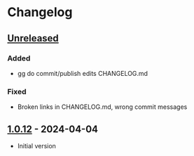 # Changelog

## [Unreleased]

### Added

- gg do commit/publish edits CHANGELOG.md

### Fixed

- Broken links in CHANGELOG.md, wrong commit messages

## [1.0.12] - 2024-04-04

- Initial version

[Unreleased]: https://github.com/inlavigo/gg/compare/1.0.12...HEAD
[1.0.12]: https://github.com/inlavigo/gg/releases/tag/1.0.12
